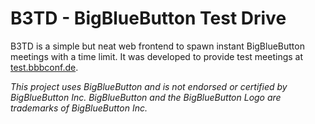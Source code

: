 # B3TD - BigBlueButton Test Drive

B3TD is a simple but neat web frontend to spawn instant BigBlueButton meetings with a time limit. It was developed to provide test meetings at [test.bbbconf.de](https://test.bbbconf.de).

*This project uses BigBlueButton and is not endorsed or certified by BigBlueButton Inc. BigBlueButton and the BigBlueButton Logo are trademarks of BigBlueButton Inc.*
